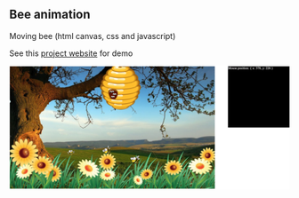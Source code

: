 ## Вee animation

Moving bee (html canvas, css and javascript)

See this [project website](http://nataliavolik.github.io/js-bee-canvas/) for demo

![Project Cover](/images/projectBee.png)
